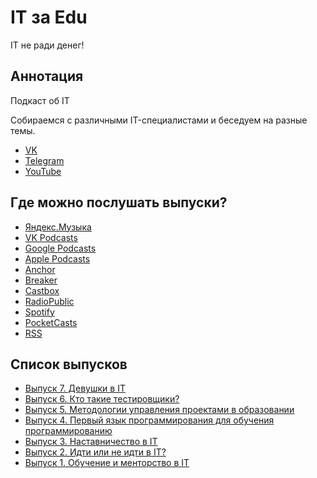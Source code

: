 # IT за Edu
IT не ради денег!

## Аннотация

Подкаст об IT

Собираемся с различными IT-специалистами и беседуем на разные темы.
* [VK](https://vk.com/podcast_it_za_edu)
* [Telegram](https://t.me/podcast_it_za_edu)
* [YouTube](https://www.youtube.com/channel/UC8UfZgI5XR9Cgf2D9b1PKgw)

## Где можно послушать выпуски?

* [Яндекс.Музыка](https://music.yandex.ru/album/10653753)
* [VK Podcasts](https://vk.com/podcasts-194944477)
* [Google Podcasts](https://www.google.com/podcasts?feed=aHR0cHM6Ly9hbmNob3IuZm0vcy8xZmJkOTkyMC9wb2RjYXN0L3Jzcw==)
* [Apple Podcasts](https://podcasts.apple.com/us/podcast/it-edu/id1513329008)
* [Anchor](https://anchor.fm/it-za-edu)
* [Breaker](https://www.breaker.audio/it-edu)
* [Castbox](https://castbox.fm/ch/2832208)
* [RadioPublic](https://radiopublic.com/it-edu-WDz5Bo)
* [Spotify](https://open.spotify.com/show/4tHIdag0XxxqlKMNx0uMhj)
* [PocketCasts](https://pca.st/lojrir3c)
* [RSS](https://anchor.fm/s/1fbd9920/podcast/rss)


## Список выпусков

* [Выпуск 7. Девушки в IT](https://anchor.fm/it-za-edu/episodes/7----IT-ef1611)
* [Выпуск 6. Кто такие тестировщики?](https://anchor.fm/it-za-edu/episodes/ep-eerft6)
* [Выпуск 5. Методологии управления проектами в образовании](https://anchor.fm/it-za-edu/episodes/ep-eerfkf)
* [Выпуск 4. Первый язык программирования для обучения программированию](https://anchor.fm/it-za-edu/episodes/ep-edqqaq)
* [Выпуск 3. Наставничество в IT](https://anchor.fm/it-za-edu/episodes/IT-edl1h1)
* [Выпуск 2. Идти или не идти в IT?](https://anchor.fm/it-za-edu/episodes/IT-edl1bk)
* [Выпуск 1. Обучение и менторство в IT](https://anchor.fm/it-za-edu/episodes/IT-ednusj)